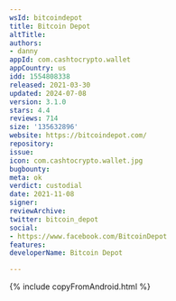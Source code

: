 ```yaml
---
wsId: bitcoindepot
title: Bitcoin Depot
altTitle: 
authors:
- danny
appId: com.cashtocrypto.wallet
appCountry: us
idd: 1554808338
released: 2021-03-30
updated: 2024-07-08
version: 3.1.0
stars: 4.4
reviews: 714
size: '135632896'
website: https://bitcoindepot.com/
repository: 
issue: 
icon: com.cashtocrypto.wallet.jpg
bugbounty: 
meta: ok
verdict: custodial
date: 2021-11-08
signer: 
reviewArchive: 
twitter: bitcoin_depot
social:
- https://www.facebook.com/BitcoinDepot
features: 
developerName: Bitcoin Depot

---
```


{% include copyFromAndroid.html %}
